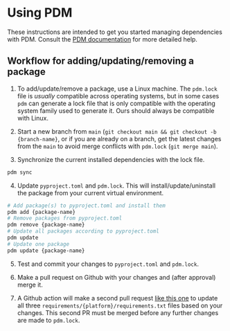 # Using PDM
These instructions are intended to get you started managing dependencies with PDM. Consult the [PDM documentation](https://pdm.fming.dev/latest/usage/dependency/) for more detailed help.

## Workflow for adding/updating/removing a package
1. To add/update/remove a package, use a Linux machine. The `pdm.lock` file is _usually_ compatible across operating systems, but in some cases `pdm` can generate a lock file that is only compatible with the operating system family used to generate it. Ours should always be compatible with Linux.

2. Start a new branch from `main` (`git checkout main && git checkout -b {branch-name}`, or if you are already on a branch, get the latest changes from the `main` to avoid merge conflicts with `pdm.lock` (`git merge main`).

3. Synchronize the current installed dependencies with the lock file.
```bash
pdm sync
```

4. Update `pyproject.toml` and `pdm.lock`. This will install/update/uninstall the package from your current virtual environment.
```bash
# Add package(s) to pyproject.toml and install them
pdm add {package-name}
# Remove packages from pyproject.toml
pdm remove {package-name}
# Update all packages according to pyproject.toml
pdm update
# Update one package
pdm update {package-name}
```

5. Test and commit your changes to `pyproject.toml` and `pdm.lock`.

6. Make a pull request on Github with your changes and (after approval) merge it.

7. A Github action will make a second pull request [like this one](https://github.com/aics-int/nuc-morph-analysis/pull/124) to update all three `requirements/{platform}/requirements.txt` files based on your changes. This second PR must be merged before any further changes are made to `pdm.lock`.